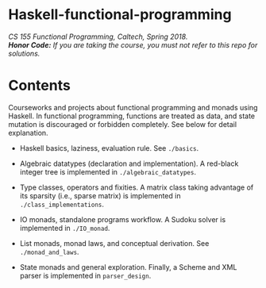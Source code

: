 # Haskell-functional-programming
*CS 155 Functional Programming, Caltech, Spring 2018.*  
*__Honor Code:__ If you are taking the course, you must not refer to this repo for solutions.*

# Contents
Courseworks and projects about functional programming and monads using Haskell. In functional programming, functions are treated as data, and state mutation is discouraged or forbidden completely. See below for detail explanation.

* Haskell basics, laziness, evaluation rule. See `./basics`.

* Algebraic datatypes (declaration and implementation). A red-black integer tree is implemented in `./algebraic_datatypes`.

* Type classes, operators and fixities. A matrix class taking advantage of its sparsity (i.e., sparse matrix) is implemented in `./class_implementations`. 

* IO monads, standalone programs workflow. A Sudoku solver is implemented in `./IO_monad`.

* List monads, monad laws, and conceptual derivation. See `./monad_and_laws`.

* State monads and general exploration. Finally, a Scheme and XML parser is implemented in `parser_design`.
